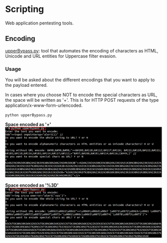 # Scripting

Web application pentesting tools.

## Encoding

[upperBypass.py](../blob/main/upperBypass.py): tool that automates the encoding of characters as HTML, Unicode and URL entities for Uppercase filter evasion.

### Usage

You will be asked about the different encodings that you want to apply to the payload entered. 

In cases where you choose NOT to encode the special characters as URL, the space will be written as '+'. This is for HTTP POST requests of the type application/x-www-form-urlencoded.

```
python upperBypass.py
```
**Space encoded as '+'**
![alt text](https://github.com/daparicio8383/Scripting/blob/main/Images/upperBypass1.png "space encoded as '+'")

**Space encoded as '%3D'**
![alt text](https://github.com/daparicio8383/Scripting/blob/main/Images/upperBypass2.png "space encoded as '%3D'")
